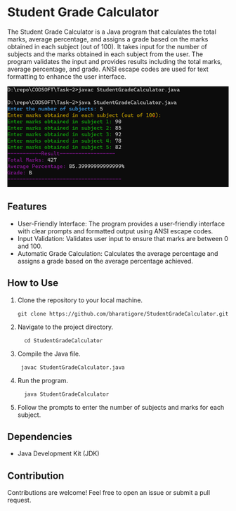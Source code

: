 # Student Grade Calculator

The Student Grade Calculator is a Java program that calculates the total marks, average percentage, and assigns a grade based on the marks obtained in each subject (out of 100). It takes input for the number of subjects and the marks obtained in each subject from the user. The program validates the input and provides results including the total marks, average percentage, and grade. ANSI escape codes are used for text formatting to enhance the user interface.

<div align="center">
  <img src="https://github.com/bharatigore/CODSOFT/blob/main/Task-2/Screenshot%202023-10-09%20232543.png?raw=true" alt="StudentGradeCalculator">
</div>

## Features

- User-Friendly Interface: The program provides a user-friendly interface with clear prompts and formatted output using ANSI escape codes.
- Input Validation: Validates user input to ensure that marks are between 0 and 100.
- Automatic Grade Calculation: Calculates the average percentage and assigns a grade based on the average percentage achieved.

## How to Use

1. Clone the repository to your local machine.
  
       git clone https://github.com/bharatigore/StudentGradeCalculator.git
   
   

2. Navigate to the project directory.
  

         cd StudentGradeCalculator  

3. Compile the Java file.
  

        javac StudentGradeCalculator.java
   

4. Run the program.
  

         java StudentGradeCalculator
   

5. Follow the prompts to enter the number of subjects and marks for each subject.

## Dependencies

- Java Development Kit (JDK)

## Contribution

Contributions are welcome! Feel free to open an issue or submit a pull request.
